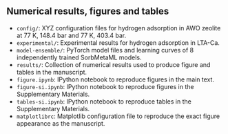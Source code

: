 ## Numerical results, figures and tables

* `config/`: XYZ configuration files for hydrogen adsorption in AWO zeolite at 77 K, 148.4 bar and 77 K, 403.4 bar.
* `experimental/`: Experimental results for hydrogen adsorption in LTA-Ca.
* `model-ensemble/`: PyTorch model files and learning curves of 8 independently trained SorbMetaML models.
* `results/`: Collection of numerical results used to produce figure and tables in the manuscript.
* `figure.ipynb`: IPython notebook to reproduce figures in the main text.
* `figure-si.ipynb`: IPython notebook to reproduce figures in the Supplementary Materials.
* `tables-si.ipynb`: IPython notebook to reproduce tables in the Supplementary Materials.
* `matplotlibrc`: Matplotlib configuration file to reproduce the exact figure appearance as the manuscript.
